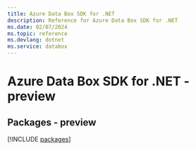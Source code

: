 ```yaml
---
title: Azure Data Box SDK for .NET
description: Reference for Azure Data Box SDK for .NET
ms.date: 02/07/2024
ms.topic: reference
ms.devlang: dotnet
ms.service: databox
---
```

# Azure Data Box SDK for .NET - preview
## Packages - preview
[!INCLUDE [packages](data-box-index.md)]